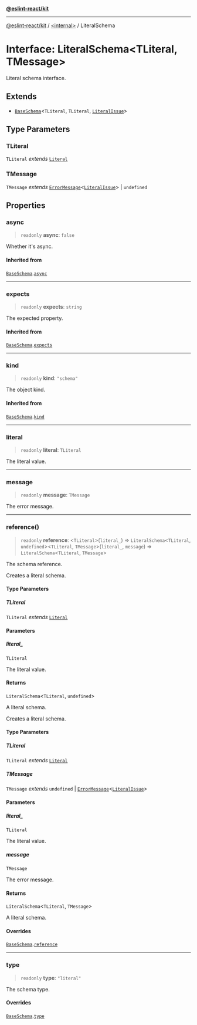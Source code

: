 [**@eslint-react/kit**](../../README.md)

***

[@eslint-react/kit](../../README.md) / [\<internal\>](../README.md) / LiteralSchema

# Interface: LiteralSchema\<TLiteral, TMessage\>

Literal schema interface.

## Extends

- [`BaseSchema`](BaseSchema.md)\<`TLiteral`, `TLiteral`, [`LiteralIssue`](LiteralIssue.md)\>

## Type Parameters

### TLiteral

`TLiteral` *extends* [`Literal`](../type-aliases/Literal.md)

### TMessage

`TMessage` *extends* [`ErrorMessage`](../type-aliases/ErrorMessage.md)\<[`LiteralIssue`](LiteralIssue.md)\> \| `undefined`

## Properties

### async

> `readonly` **async**: `false`

Whether it's async.

#### Inherited from

[`BaseSchema`](BaseSchema.md).[`async`](BaseSchema.md#async)

***

### expects

> `readonly` **expects**: `string`

The expected property.

#### Inherited from

[`BaseSchema`](BaseSchema.md).[`expects`](BaseSchema.md#expects)

***

### kind

> `readonly` **kind**: `"schema"`

The object kind.

#### Inherited from

[`BaseSchema`](BaseSchema.md).[`kind`](BaseSchema.md#kind)

***

### literal

> `readonly` **literal**: `TLiteral`

The literal value.

***

### message

> `readonly` **message**: `TMessage`

The error message.

***

### reference()

> `readonly` **reference**: \<`TLiteral`\>(`literal_`) => `LiteralSchema`\<`TLiteral`, `undefined`\>\<`TLiteral`, `TMessage`\>(`literal_`, `message`) => `LiteralSchema`\<`TLiteral`, `TMessage`\>

The schema reference.

Creates a literal schema.

#### Type Parameters

##### TLiteral

`TLiteral` *extends* [`Literal`](../type-aliases/Literal.md)

#### Parameters

##### literal\_

`TLiteral`

The literal value.

#### Returns

`LiteralSchema`\<`TLiteral`, `undefined`\>

A literal schema.

Creates a literal schema.

#### Type Parameters

##### TLiteral

`TLiteral` *extends* [`Literal`](../type-aliases/Literal.md)

##### TMessage

`TMessage` *extends* `undefined` \| [`ErrorMessage`](../type-aliases/ErrorMessage.md)\<[`LiteralIssue`](LiteralIssue.md)\>

#### Parameters

##### literal\_

`TLiteral`

The literal value.

##### message

`TMessage`

The error message.

#### Returns

`LiteralSchema`\<`TLiteral`, `TMessage`\>

A literal schema.

#### Overrides

[`BaseSchema`](BaseSchema.md).[`reference`](BaseSchema.md#reference)

***

### type

> `readonly` **type**: `"literal"`

The schema type.

#### Overrides

[`BaseSchema`](BaseSchema.md).[`type`](BaseSchema.md#type)
